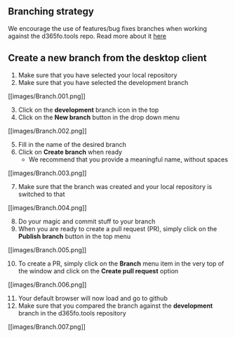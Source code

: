 ## **Branching strategy**

We encourage the use of features/bug fixes branches when working against the d365fo.tools repo. Read more about it [here](https://docs.microsoft.com/en-us/azure/devops/repos/git/git-branching-guidance?view=vsts)

## **Create a new branch from the desktop client**

1. Make sure that you have selected your local repository
2. Make sure that you have selected the development branch

[[images/Branch.001.png]]

3. Click on the **development** branch icon in the top
4. Click on the **New branch** button in the drop down menu

[[images/Branch.002.png]]

5. Fill in the name of the desired branch
6. Click on **Create branch** when ready
    - We recommend that you provide a meaningful name, without spaces

[[images/Branch.003.png]]

7. Make sure that the branch was created and your local repository is switched to that

[[images/Branch.004.png]]

8. Do your magic and commit stuff to your branch
9. When you are ready to create a pull request (PR), simply click on the **Publish branch** button in the top menu

[[images/Branch.005.png]]

10. To create a PR, simply click on the **Branch** menu item in the very top of the window and click on the **Create pull request** option

[[images/Branch.006.png]]

11. Your default browser will now load and go to github
12. Make sure that you compared the branch against the **development** branch in the d365fo.tools repository

[[images/Branch.007.png]]
